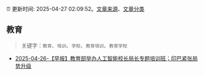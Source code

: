 :alarm_clock: 更新时间: 2025-04-27 02:09:52。[文章来源](/README.md)、[文章分类](/TAGS.md)

## 教育


> 关键字：`教育`、`培训`、`学校`、`教育培训`、`教育学校`



- [2025-04-26-【早报】教育部举办人工智能校长局长专题培训班；印巴紧张局势升级](https://www.cls.cn/detail/2016340) 
